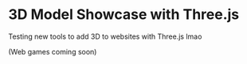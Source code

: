 # 3D Model Showcase with Three.js

Testing new tools to add 3D to websites with Three.js lmao

(Web games coming soon)
